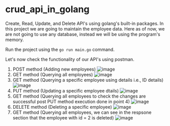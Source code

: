 # crud_api_in_golang
Create, Read, Update, and Delete API's using golang's built-in packages.
In this project we are going to maintain the employee data.
Here as of now, we are not going to use any database, instead we will be using the program's memory.

Run the project using the `go run main.go` command.

Let's now check the functionality of our API's using postman.

1. POST method (Adding new employees)
   ![image](https://github.com/user-attachments/assets/4c7b1fa4-5564-4910-8bd1-c6ea5df7f474)
2. GET method (Querying all employees)
   ![image](https://github.com/user-attachments/assets/268f641f-520c-4e93-a1fe-5121878fc907)
3. GET method (Querying a specific employee using details i.e., ID details)
   ![image](https://github.com/user-attachments/assets/93537e52-6cdc-4219-b70f-c5a0f21d6026)
4. PUT method (Updating a specific employee dtails)
   ![image](https://github.com/user-attachments/assets/d494f8ff-d6cb-4cce-95d9-89967eded2f1)
5. GET method (Querying all employees to check the changes are successful post PUT method execution done in point 4)
   ![image](https://github.com/user-attachments/assets/2da28c2e-02c5-4784-aacd-d6d98a6682c7)
6. DELETE method (Deleting a specific employee)
   ![image](https://github.com/user-attachments/assets/32cdcf4b-0967-4622-b8b5-3971e519ff98)
7. GET method (Querying all employees, we can see in the respsone section that the employee with id = 2 is deleted)
   ![image](https://github.com/user-attachments/assets/3dabc104-ef35-4095-b160-ff050c82cb4d)


   
